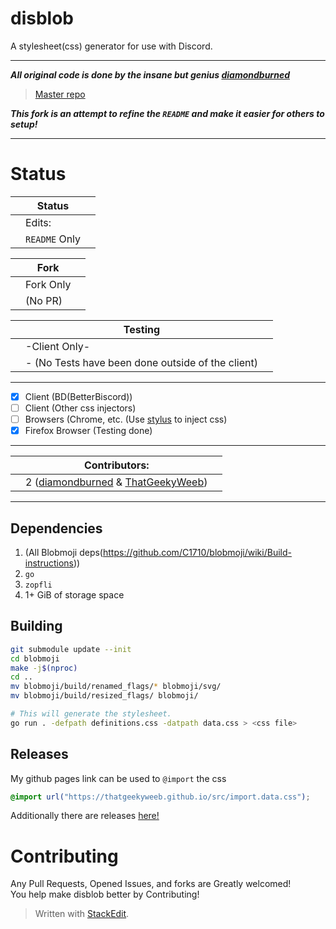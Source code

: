 # disblob
A stylesheet(css) generator for use with Discord.
***
***All original code is done by the insane but genius [diamondburned](https://github.com/diamondburned/)***
> [Master repo](https://github.com/diamondburned/disblob)

***This fork is an attempt to refine the `README` and make it easier for others to setup!***
***
# Status
|   |Status |	|
|--|--|--|
|   |Edits: |	|
|  | `README` Only |  |

|   |Fork|  |
|--|--|--|
|  | Fork Only |  |
|  |  (No PR)  |  |

|  | Testing |  |
|--|--|--|
|  | 		-Client Only-		 |  |
|  |-  (No Tests have been done outside of the client)  |  
***
 - [x] Client (BD(BetterBiscord))
 - [ ] Client (Other css injectors)
 - [ ] Browsers (Chrome, etc. (Use [stylus](https://github.com/openstyles/stylus) to inject css)
 - [x] Firefox Browser (Testing done) 
***
|  | Contributors:|  |
|--|--|--|
|  | 		2 ([diamondburned](https://github.com/diamondburned/) & [ThatGeekyWeeb](https://github.com/ThatGeekyWeeb))

***
## Dependencies
  1. (All Blobmoji deps(https://github.com/C1710/blobmoji/wiki/Build-instructions))
  2. `go`
  3. `zopfli`
  4. 1+ GiB of storage space
 
## Building

```sh
git submodule update --init
cd blobmoji
make -j$(nproc)
cd ..
mv blobmoji/build/renamed_flags/* blobmoji/svg/
mv blobmoji/build/resized_flags/ blobmoji/

# This will generate the stylesheet.
go run . -defpath definitions.css -datpath data.css > <css file>
```
## Releases
My github pages link can be used to `@import` the css
```css
@import url("https://thatgeekyweeb.github.io/src/import.data.css");
```

Additionally there are releases [here!](https://github.com/ThatGeekyWeeb/disblob/releases)


# Contributing
Any Pull Requests, Opened Issues, and forks are  Greatly welcomed!\
You help make disblob better by Contributing!

> Written with [StackEdit](https://stackedit.io/).

<!--stackedit_data:
eyJoaXN0b3J5IjpbLTE0OTE2OTMyMzQsMTMzNjM1MTI5Nl19
-->
